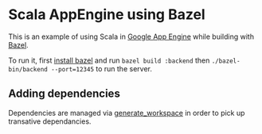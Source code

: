 # Scala AppEngine using Bazel

This is an example of using Scala in [Google App Engine](https://cloud.google.com/appengine) while building with [Bazel](https://bazel.build).

To run it, first [install bazel](https://bazel.build/versions/master/docs/install.html) and run `bazel build :backend` then `./bazel-bin/backend --port=12345` to run the server.

## Adding dependencies

Dependencies are managed via [generate_workspace](https://docs.bazel.build/versions/master/generate-workspace.html) in order to pick up transative dependancies.
